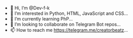 - 👋 Hi, I’m @Dev-f-k
- 👀 I’m interested in Python, HTML, JavaScript and CSS...
- 🌱 I’m currently learning PhP...
- 💞️ I’m looking to collaborate on Telegram Bot repos...
- 📫 How to reach me https://telegram.me/creatorbeatz...
